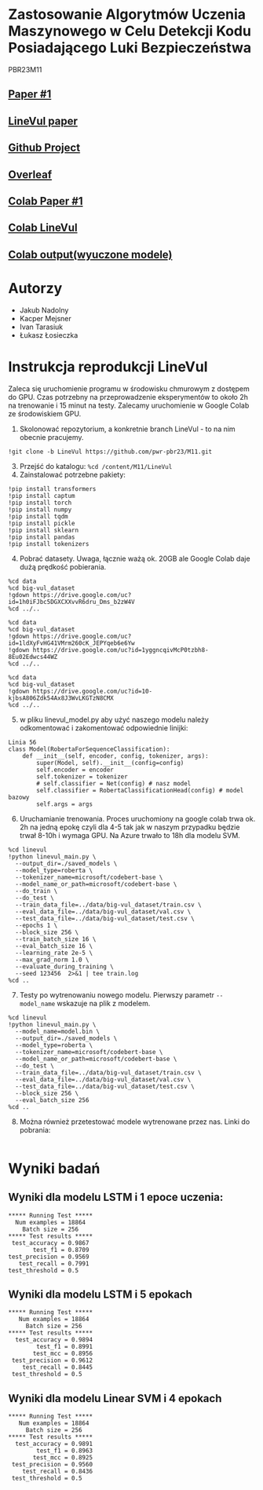 # Zastosowanie Algorytmów Uczenia Maszynowego w Celu Detekcji Kodu Posiadającego Luki Bezpieczeństwa
PBR23M11

## [Paper #1](https://paperswithcode.com/paper/a-hierarchical-deep-neural-network-for)

## [LineVul paper](https://www.researchgate.net/publication/359402890_LineVul_A_Transformer-based_Line-Level_Vulnerability_Prediction)

## [Github Project](https://github.com/users/nadolnyjakub/projects/3)

## [Overleaf](https://www.overleaf.com/project/6401fb8af1232e4844c6bca3)

## [Colab Paper #1](https://colab.research.google.com/drive/1Mc7X-9XGZCP0gRZx4Xi17qpj9Hk-dvkU?usp=sharing)

## [Colab LineVul](https://colab.research.google.com/drive/1pbdftiX2dLcQbAuDYeSWUgnxHS8pLxrT?usp=sharing)

## [Colab output(wyuczone modele)](https://drive.google.com/drive/folders/1-1w-JAxryaX3ogvdInPaeUQYlSqoTk-B?usp=sharing)

# Autorzy

- Jakub Nadolny
- Kacper Mejsner
- Ivan Tarasiuk
- Łukasz Łosieczka


# Instrukcja reprodukcji LineVul

Zaleca się uruchomienie programu w środowisku chmurowym z dostępem do GPU.
Czas potrzebny na przeprowadzenie eksperymentów to około 2h na trenowanie i 15 minut na testy.
Zalecamy uruchomienie w Google Colab ze środowiskiem GPU.

1. Skolonować repozytorium, a konkretnie branch LineVul - to na nim obecnie pracujemy.
```
!git clone -b LineVul https://github.com/pwr-pbr23/M11.git
```
3. Przejść do katalogu: `%cd /content/M11/LineVul`
4. Zainstalować potrzebne pakiety:
```!pip install gdown
!pip install transformers
!pip install captum
!pip install torch
!pip install numpy
!pip install tqdm
!pip install pickle
!pip install sklearn
!pip install pandas
!pip install tokenizers
```

4. Pobrać datasety. Uwaga, łącznie ważą ok. 20GB ale Google Colab daje dużą prędkość pobierania.
```
%cd data
%cd big-vul_dataset
!gdown https://drive.google.com/uc?id=1h0iFJbc5DGXCXXvvR6dru_Dms_b2zW4V
%cd ../..
```
```
%cd data
%cd big-vul_dataset
!gdown https://drive.google.com/uc?id=1ldXyFvHG41VMrm260cK_JEPYqeb6e6Yw
!gdown https://drive.google.com/uc?id=1yggncqivMcP0tzbh8-8Eu02Edwcs44WZ
%cd ../..
```
```
%cd data
%cd big-vul_dataset
!gdown https://drive.google.com/uc?id=10-kjbsA806Zdk54Ax8J3WvLKGTzN8CMX
%cd ../..
```

5. w pliku linevul_model.py aby użyć naszego modelu należy odkomentować i zakomentować odpowiednie linijki:

```
Linia 56
class Model(RobertaForSequenceClassification):   
    def __init__(self, encoder, config, tokenizer, args):
        super(Model, self).__init__(config=config)
        self.encoder = encoder
        self.tokenizer = tokenizer
        # self.classifier = Net(config) # nasz model
        self.classifier = RobertaClassificationHead(config) # model bazowy
        self.args = args
```

6. Uruchamianie trenowania. Proces uruchomiony na google colab trwa ok. 2h na jedną epokę
czyli dla 4-5 tak jak w naszym przypadku będzie trwał 8-10h i wymaga GPU. Na Azure trwało to 18h dla modelu SVM.
```
%cd linevul
!python linevul_main.py \
  --output_dir=./saved_models \
  --model_type=roberta \
  --tokenizer_name=microsoft/codebert-base \
  --model_name_or_path=microsoft/codebert-base \
  --do_train \
  --do_test \
  --train_data_file=../data/big-vul_dataset/train.csv \
  --eval_data_file=../data/big-vul_dataset/val.csv \
  --test_data_file=../data/big-vul_dataset/test.csv \
  --epochs 1 \
  --block_size 256 \
  --train_batch_size 16 \
  --eval_batch_size 16 \
  --learning_rate 2e-5 \
  --max_grad_norm 1.0 \
  --evaluate_during_training \
  --seed 123456  2>&1 | tee train.log
%cd ..
```

7. Testy po wytrenowaniu nowego modelu. Pierwszy parametr ```--model_name``` wskazuje na plik z modelem.
```
%cd linevul
!python linevul_main.py \
  --model_name=model.bin \
  --output_dir=./saved_models \
  --model_type=roberta \
  --tokenizer_name=microsoft/codebert-base \
  --model_name_or_path=microsoft/codebert-base \
  --do_test \
  --train_data_file=../data/big-vul_dataset/train.csv \
  --eval_data_file=../data/big-vul_dataset/val.csv \
  --test_data_file=../data/big-vul_dataset/test.csv \
  --block_size 256 \
  --eval_batch_size 256
%cd ..
```
8. Można również przetestować modele wytrenowane przez nas. Linki do pobrania:
```

```
# Wyniki badań

## Wyniki dla modelu LSTM i 1 epoce uczenia:
```
***** Running Test *****
  Num examples = 18864
    Batch size = 256
***** Test results *****
 test_accuracy = 0.9867
       test_f1 = 0.8709
test_precision = 0.9569
   test_recall = 0.7991
test_threshold = 0.5
```

## Wyniki dla modelu LSTM i 5 epokach
```
***** Running Test *****
   Num examples = 18864
     Batch size = 256
***** Test results *****
  test_accuracy = 0.9894
        test_f1 = 0.8991
       test_mcc = 0.8956
 test_precision = 0.9612
    test_recall = 0.8445
 test_threshold = 0.5
 ```
 
 ## Wyniki dla modelu Linear SVM i 4 epokach
```
***** Running Test *****
   Num examples = 18864
     Batch size = 256
***** Test results *****
  test_accuracy = 0.9891
        test_f1 = 0.8963
       test_mcc = 0.8925
 test_precision = 0.9560
    test_recall = 0.8436
 test_threshold = 0.5
 ```
